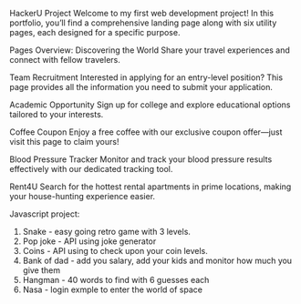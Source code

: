 HackerU Project
Welcome to my first web development project! In this portfolio, you’ll find a comprehensive landing page along with six utility pages, each designed for a specific purpose.

Pages Overview:
Discovering the World
Share your travel experiences and connect with fellow travelers.

Team Recruitment
Interested in applying for an entry-level position? This page provides all the information you need to submit your application.

Academic Opportunity
Sign up for college and explore educational options tailored to your interests.

Coffee Coupon
Enjoy a free coffee with our exclusive coupon offer—just visit this page to claim yours!

Blood Pressure Tracker
Monitor and track your blood pressure results effectively with our dedicated tracking tool.

Rent4U
Search for the hottest rental apartments in prime locations, making your house-hunting experience easier.

Javascript project:
1. Snake - easy going retro game with 3 levels.
2. Pop joke - API using joke generator
3. Coins - API using to check upon your coin levels.
4. Bank of dad - add you salary, add your kids and monitor how much you give them
5. Hangman - 40 words to find with 6 guesses each
6. Nasa - login exmple to enter the world of space